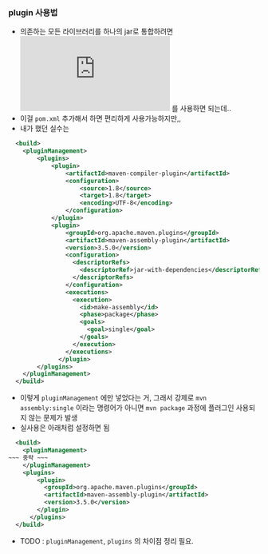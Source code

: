 ### plugin 사용법

- 의존하는 모든 라이브러리를 하나의 jar로 통합하려면 ![maven-assembly-plugin](https://maven.apache.org/plugins/maven-assembly-plugin/plugin-info.html) 를 사용하면 되는데..
- 이걸 `pom.xml` 추가해서 하면 편리하게 사용가능하지만,,
- 내가 했던 실수는
```xml
  <build>
	<pluginManagement>
		<plugins>
			<plugin>
				<artifactId>maven-compiler-plugin</artifactId>
				<configuration>
					<source>1.8</source>
					<target>1.8</target>
					<encoding>UTF-8</encoding>
				</configuration>
			</plugin>
            <plugin>
                <groupId>org.apache.maven.plugins</groupId>
                <artifactId>maven-assembly-plugin</artifactId>
                <version>3.5.0</version>
                <configuration>
                  <descriptorRefs>
                    <descriptorRef>jar-with-dependencies</descriptorRef>
                  </descriptorRefs>
                </configuration>
                <executions>
                  <execution>
                    <id>make-assembly</id>
                    <phase>package</phase>
                    <goals>
                      <goal>single</goal>
                    </goals>
                  </execution>
                </executions>
              </plugin>
		</plugins>
	</pluginManagement>
  </build>
```

- 이렇게 `pluginManagement` 에만 넣었다는 거, 그래서 강제로 `mvn assembly:single` 이라는 명령어가 아니면 `mvn package` 과정에 플러그인 사용되지 않는 문제가 발생
- 실사용은 아래처럼 설정하면 됨
```xml
  <build>
	<pluginManagement>
~~~ 중략 ~~~
	</pluginManagement>
    <plugins>
        <plugin>
          <groupId>org.apache.maven.plugins</groupId>
          <artifactId>maven-assembly-plugin</artifactId>
          <version>3.5.0</version>
        </plugin>
      </plugins>
  </build>
```

- TODO : `pluginManagement`, `plugins` 의 차이점 정리 필요.